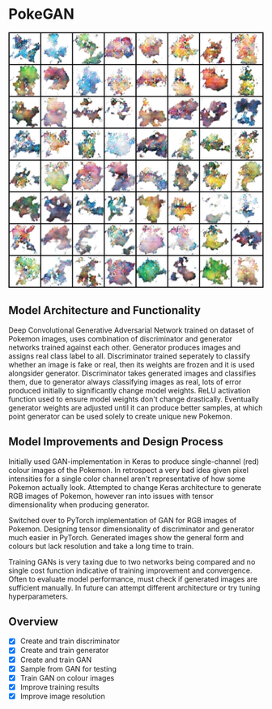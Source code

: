 # PokeGAN

<p align="center">
  <img src="https://github.com/Ashwins9001/PokeGAN/blob/main/Gen_Samples/PyTorch/iteration-200.png" />
</p>

## Model Architecture and Functionality
Deep Convolutional Generative Adversarial Network trained on dataset of Pokemon images, uses combination of discriminator and generator networks trained against each other. Generator produces images and assigns real class label to all. Discriminator trained seperately to classify whether an image is fake or real, then its weights are frozen and it is used alongsider generator. Discriminator takes generated images and classifies them, due to generator always classifying images as real, lots of error produced initially to significantly change model weights. ReLU activation function used to ensure model weights don't change drastically. Eventually generator weights are adjusted until it can produce better samples, at which point generator can be used solely to create unique new Pokemon.

## Model Improvements and Design Process
Initially used GAN-implementation in Keras to produce single-channel (red) colour images of the Pokemon. In retrospect a very bad idea given pixel intensities for a single color channel aren't representative of how some Pokemon actually look. Attempted to change Keras architecture to generate RGB images of Pokemon, however ran into issues with tensor dimensionality when producing generator. 

Switched over to PyTorch implementation of GAN for RGB images of Pokemon. Designing tensor dimensionality of discriminator and generator much easier in PyTorch. Generated images show the general form and colours but lack resolution and take a long time to train. 

Training GANs is very taxing due to two networks being compared and no single cost function indicative of training improvement and convergence. Often to evaluate model performance, must check if generated images are sufficient manually. In future can attempt different architecture or try tuning hyperparameters.

## Overview
- [x] Create and train discriminator
- [x] Create and train generator
- [x] Create and train GAN
- [x] Sample from GAN for testing
- [x] Train GAN on colour images
- [x] Improve training results
- [x] Improve image resolution
